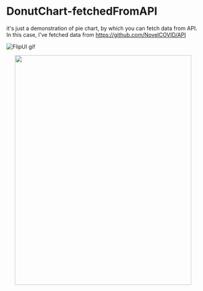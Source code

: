 # DonutChart-fetchedFromAPI
 it's just a demonstration of pie chart, by which you can fetch data from API. In this case, I've fetched data from https://github.com/NovelCOVID/API
 

 ![FlipUI gif]( https://media.giphy.com/media/J33kcvHBFkM9bEFVaA/giphy.gif)
 
 <p align="center">
  <img width="460" height="600" src="https://media.giphy.com/media/J33kcvHBFkM9bEFVaA/giphy.gif">
</p>
